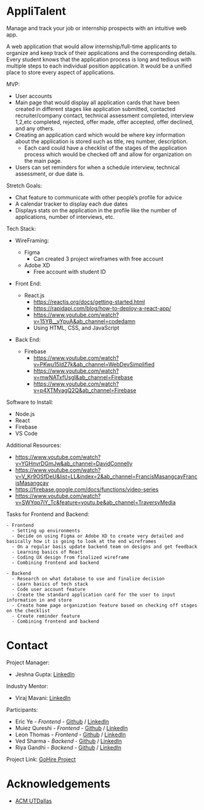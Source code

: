 # AppliTalent
Manage and track your job or internship prospects with an intuitive web app.

A web application that would allow internship/full-time applicants to organize and keep track of their applications and the corresponding details. Every student knows that the application process is long and tedious with multiple steps to each individual position application. It would be a unified place to store every aspect of applications.

MVP:

- User accounts 
- Main page that would display all application cards that have been created in different stages like application submitted, contacted recruiter/company contact, technical assessment completed, interview 1,2,etc completed, rejected, offer made, offer accepted, offer declined, and any others.
- Creating an application card which would be where key information about the application is stored such as title, req number, description. 
    - Each card could have a checklist of the stages of the application process which would be checked off and allow for organization on the main page.
- Users can set reminders for when a schedule interview, technical assessment, or due date is.

Stretch Goals:

- Chat feature to communicate with other people’s profile for advice
- A calendar tracker to display each due dates
- Displays stats on the application in the profile like the number of applications, number of interviews, etc.

Tech Stack: 

  - WireFraming: 
      - Figma
        - Can created 3 project wireframes with free account
      - Adobe XD
        - Free account with student ID
 
   - Front End:
      - React.js 
        - https://reactjs.org/docs/getting-started.html
        - https://rapidapi.com/blog/how-to-deploy-a-react-app/
        - https://www.youtube.com/watch?v=15YB__vYpuA&ab_channel=codedamn
        - Using HTML, CSS, and JavaScript
    
   - Back End:
      - Firebase 
        - https://www.youtube.com/watch?v=PKwu15ldZ7k&ab_channel=WebDevSimplified
        - https://www.youtube.com/watch?v=mwNATxfUsgI&ab_channel=Firebase
        - https://www.youtube.com/watch?v=p4XTMvagQ2Q&ab_channel=Firebase
      
Software to Install:

  - Node.js
  - React 
  - Firebase
  - VS Code 
  
Additional Resources: 
 
  - https://www.youtube.com/watch?v=YGHnvrDGmJw&ab_channel=DavidConnelly
  - https://www.youtube.com/watch?v=V_Kr9OSfDeU&list=LL&index=2&ab_channel=FrancisMasangcayFrancisMasangcay
  - https://firebase.google.com/docs/functions/video-series
  - https://www.youtube.com/watch?v=SWYqp7iY_Tc&feature=youtu.be&ab_channel=TraversyMedia
  
Tasks for Frontend and Backend:

    - Frontend 
      - Setting up environments
      - Decide on using Figma or Adobe XD to create very detailed and basically how it is going to look at the end wireframes 
      - On a regular basis update backend team on designs and get feedback
      - Learning basics of React
      - Coding UX design from finalized wireframe 
      - Combining frontend and backend
    
    - Backend
      - Research on what database to use and finalize decision
      - Learn basics of tech stack 
      - Code user account feature
      - Create the standard application card for the user to input information in and store
      - Create home page organization feature based on checking off stages on the checklist 
      - Create reminder feature
      - Combining frontend and backend

# Contact
Project Manager:
- Jeshna Gupta: [LinkedIn]( https://www.linkedin.com/in/jeshna-gupta/)
        
Industry Mentor:
- Viraj Mavani: [LinkedIn]( https://www.linkedin.com/in/virajmavani/)
        
Participants:
- Eric Ye - *Frontend* - [Github]( https://github.com/yeeric01) / [LinkedIn]( https://www.linkedin.com/in/yeeric01/)
- Muiez Qureshi - *Frontend* - [Github]( https://github.com/muiezqureshi) / [LinkedIn]( https://www.linkedin.com/in/muiez-qureshi/)
- Leon Thomas - *Frontend* - [Github]( https://github.com/leon818c) / [LinkedIn]( linkedin.com/in/leon-thomas-3b7a541a3) 
- Ved Sharma - *Backend* - [Github]( https://github.com/vedsharma1423) / [LinkedIn]( https://www.linkedin.com/in/ved-sharma-4b2335208/)
- Riya Gandhi -  *Backend* - [Github]( https://github.com/rng190001) / [LinkedIn]( http://linkedin.com/in/riya-gandhi-9021ab1a9)
        
Project Link: [GoHire Project]( https://github.com/acm-projects/AppliTalent)

# Acknowledgements
- [ACM UTDallas]( https://www.acmutd.co/)

